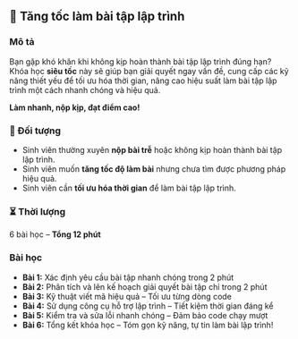 ## 🚀 Tăng tốc làm bài tập lập trình  

### Mô tả  
Bạn gặp khó khăn khi không kịp hoàn thành bài tập lập trình đúng hạn? Khóa học **siêu tốc** này sẽ giúp bạn giải quyết ngay vấn đề, cung cấp các kỹ năng thiết yếu để tối ưu hóa thời gian, nâng cao hiệu suất làm bài tập lập trình một cách nhanh chóng và hiệu quả.  

**Làm nhanh, nộp kịp, đạt điểm cao!**  

### 🎯 Đối tượng  
- Sinh viên thường xuyên **nộp bài trễ** hoặc không kịp hoàn thành bài tập lập trình.  
- Sinh viên muốn **tăng tốc độ làm bài** nhưng chưa tìm được phương pháp hiệu quả.  
- Sinh viên cần **tối ưu hóa thời gian** để làm bài tập lập trình.  

### ⏳ Thời lượng  
6 bài học – **Tổng 12 phút**  

### Bài học  
- **Bài 1:** Xác định yêu cầu bài tập nhanh chóng trong 2 phút  
- **Bài 2:** Phân tích và lên kế hoạch giải quyết bài tập chỉ trong 2 phút  
- **Bài 3:** Kỹ thuật viết mã hiệu quả – Tối ưu từng dòng code  
- **Bài 4:** Sử dụng công cụ hỗ trợ lập trình – Tiết kiệm thời gian đáng kể  
- **Bài 5:** Kiểm tra và sửa lỗi nhanh chóng – Đảm bảo code chạy mượt  
- **Bài 6:** Tổng kết khóa học – Tóm gọn kỹ năng, tự tin làm bài lập trình!